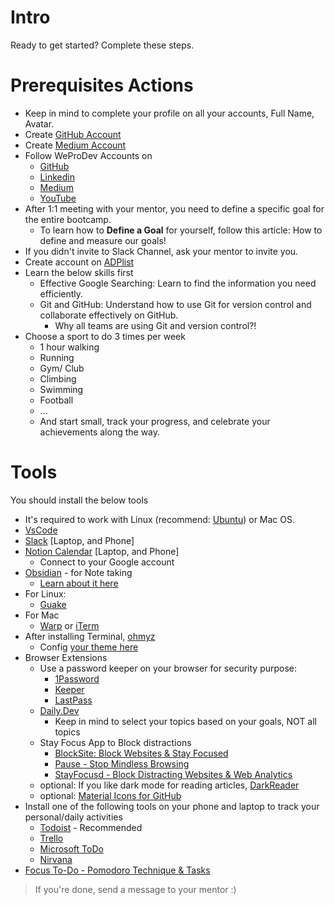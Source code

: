 # Intro
Ready to get started? Complete these steps.

# Prerequisites Actions
- Keep in mind to complete your profile on all your accounts, Full Name, Avatar.
- Create [GitHub Account](https://github.com/signup) 
- Create [Medium Account](https://medium.com)
- Follow WeProDev Accounts on 
  - [GitHub](https://github.com/weprodev)  
  - [Linkedin](https://www.linkedin.com/company/weprodev/)
  - [Medium](https://blog.weprodev.com)
  - [YouTube](https://www.youtube.com/@weprodev)
- After 1:1 meeting with your mentor, you need to define a specific goal for the entire bootcamp. 
  - To learn how to **Define a Goal** for yourself, follow this article: How to define and measure our goals!
- If you didn't invite to Slack Channel, ask your mentor to invite you. 
- Create account on [ADPlist](https://adplist.org) 
- Learn the below skills first
  - Effective Google Searching: Learn to find the information you need efficiently.
  - Git and GitHub: Understand how to use Git for version control and collaborate effectively on GitHub.
    - Why all teams are using Git and version control?!
- Choose a sport to do 3 times per week
  - 1 hour walking
  - Running
  - Gym/ Club
  - Climbing
  - Swimming
  - Football
  - ...
  - And start small, track your progress, and celebrate your achievements along the way.


# Tools 
You should install the below tools
- It's required to work with Linux (recommend: [Ubuntu](https://ubuntu.com/)) or Mac OS.
- [VsCode](https://code.visualstudio.com/)
- [Slack](https://slack.com/) [Laptop, and Phone]
- [Notion Calendar](https://www.notion.so/product/calendar) [Laptop, and Phone]
  - Connect to your Google account
- [Obsidian](https://obsidian.md/) - for Note taking
  - [Learn about it here](./../obsidian/Readme.md)
- For Linux:
  - [Guake](https://github.com/Guake/guake)
- For Mac
  - [Warp](https://www.warp.dev/) or [iTerm](https://iterm2.com)
- After installing Terminal, [ohmyz](https://ohmyz.sh/)
  - Config [your theme here](https://github.com/ohmyzsh/ohmyzsh)
- Browser Extensions
  - Use a password keeper on your browser for security purpose: 
    - [1Password](https://1password.com)
    - [Keeper](https://www.keepersecurity.com/)
    - [LastPass](https://www.lastpass.com/)
  - [Daily.Dev](https://daily.dev)
    - Keep in mind to select your topics based on your goals, NOT all topics
  - Stay Focus App to Block distractions
    - [BlockSite: Block Websites & Stay Focused](https://chromewebstore.google.com/detail/blocksite-block-websites/eiimnmioipafcokbfikbljfdeojpcgbh)
    - [Pause - Stop Mindless Browsing](https://chromewebstore.google.com/detail/pause-stop-mindless-brows/ljfdccdjpfjpfjbpdiihanpodilolofh?hl=en&gl=US&authuser=0)
    - [StayFocusd - Block Distracting Websites & Web Analytics](https://chromewebstore.google.com/detail/stayfocusd-block-distract/laankejkbhbdhmipfmgcngdelahlfoji)
  - optional: If you like dark mode for reading articles, [DarkReader](https://darkreader.org)
  - optional: [Material Icons for GitHub](https://chromewebstore.google.com/detail/material-icons-for-github/bggfcpfjbdkhfhfmkjpbhnkhnpjjeomc?hl=en)
- Install one of the following tools on your phone and laptop to track your personal/daily activities
  - [Todoist](https://todoist.com/home) - Recommended
  - [Trello](https://trello.com/)
  - [Microsoft ToDo](https://to-do.office.com/tasks/)
  - [Nirvana](https://www.nirvanahq.com/)
- [Focus To-Do - Pomodoro Technique & Tasks](https://www.focustodo.cn)


> If you're done, send a message to your mentor :) 